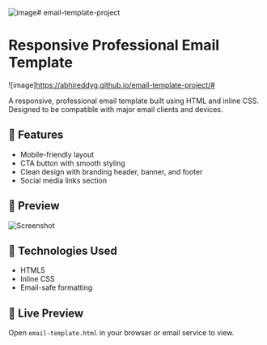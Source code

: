 ![image](https://github.com/user-attachments/assets/8fd7446b-68c1-4396-bede-bc9c20f609f7)# email-template-project
# Responsive Professional Email Template
![image]https://abhireddyg.github.io/email-template-project/#

A responsive, professional email template built using HTML and inline CSS. Designed to be compatible with major email clients and devices.

## 📌 Features
- Mobile-friendly layout
- CTA button with smooth styling
- Clean design with branding header, banner, and footer
- Social media links section

## 📸 Preview

![Screenshot](preview.png)

## 🚀 Technologies Used
- HTML5
- Inline CSS
- Email-safe formatting

## 🔗 Live Preview
Open `email-template.html` in your browser or email service to view.

